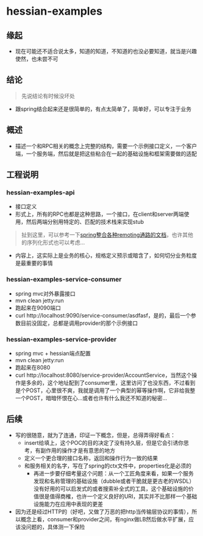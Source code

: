 # hessian-examples

## 缘起

* 现在可能还不适合说太多，知道的知道，不知道的也没必要知道，就当是兴趣使然，也未尝不可

## 结论

> 先说结论有时候没坏处

* 跟spring结合起来还是很简单的，有点太简单了，简单好，可以专注于业务

## 概述

* 描述一个和RPC相关的概念上完整的结构，需要一个示例接口定义，一个客户端，一个服务端，然后就是把这些粘合在一起的基础设施和框架需要做的适配

## 工程说明

### hessian-examples-api

* 接口定义
* 形式上，所有的RPC也都是这种思路，一个接口，在client和server两端使用，然后两端分别用特定的、匹配的技术栈来实现stub

> 扯到这里，可以参考一下[spring整合各种remoting通路的文档](http://docs.spring.io/spring/docs/current/spring-framework-reference/html/remoting.html)，也许其他的序列化形式也可以考虑...

* 内容上，这实际上是业务的核心，规格定义预示或暗含了，如何切分业务粒度是最重要的事情

### hessian-examples-service-consumer

* spring mvc对外暴露接口
* mvn clean jetty:run 
* 跑起来在9090端口
* curl http://localhost:9090/service-consumer/asdfasf，是的，最后一个参数目前没固定，总都是调用provider的那个示例接口

### hessian-examples-service-provider

* spring mvc + hessian端点配置
* mvn clean jetty:run
* 跑起来在8080
* curl http://localhost:8080/service-provider/AccountService，当然这个操作是多余的，这个地址配到了consumer里，这里访问了也没东西，不过看到是个POST，心里很不爽，我就是调用了一个典型的幂等操作啊，它非给我整一个POST，暗暗怀恨在心...或者也许有什么我还不知道的秘密...

## 后续

* 写的很随意，就为了连通，印证一下概念，但是，总得弄得好看点：
  * insert给填上，这个POC的目的决定了没有持久层，但是它会引诱你思考，有副作用的操作才是有意思的地方
  * 定义一个更合理的接口名称，返回和操作行为一致的结果
  * 和服务相关的名字，写在了spring的ctx文件中，properties化是必须的
    * 再进一步要仔细考量这个问题：从一个工匠角度来看，如果一个服务发现和名称管理的基础设施（dubble或者干脆就是更古老的WSDL）没有好用的可以启发式的或者搜索补全式的工具，这个基础设施的价值很是值得商榷，也许一个定义良好的URI，其实并不比那样一个基础设施能力在应用中表现的更差
* 因为还是经过HTTP的（好吧，又做了万恶的把http当传输层协议的事情），所以概念上看，consumer和provider之间，有nginx做LB然后做水平扩展，应该没问题的，具体测一下保险
